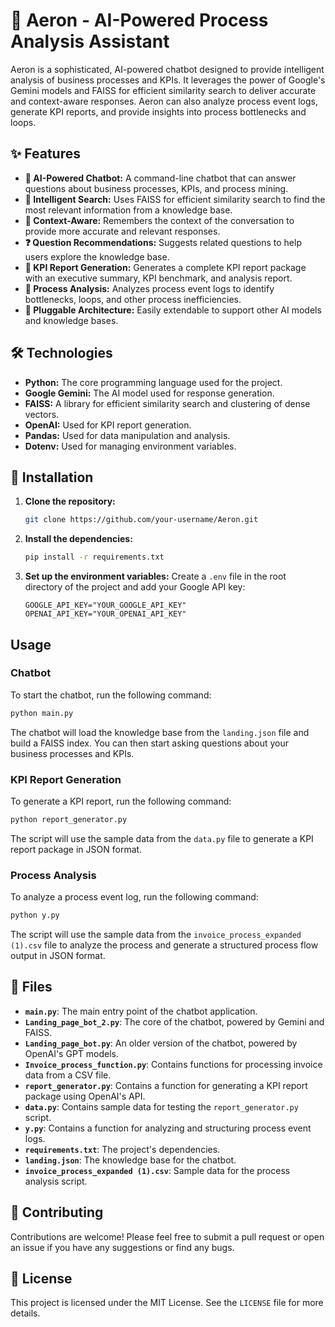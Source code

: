 # 🤖 Aeron - AI-Powered Process Analysis Assistant

Aeron is a sophisticated, AI-powered chatbot designed to provide intelligent analysis of business processes and KPIs. It leverages the power of Google's Gemini models and FAISS for efficient similarity search to deliver accurate and context-aware responses. Aeron can also analyze process event logs, generate KPI reports, and provide insights into process bottlenecks and loops.

## ✨ Features

*   **🤖 AI-Powered Chatbot:** A command-line chatbot that can answer questions about business processes, KPIs, and process mining.
*   **🧠 Intelligent Search:** Uses FAISS for efficient similarity search to find the most relevant information from a knowledge base.
*   **🔮 Context-Aware:** Remembers the context of the conversation to provide more accurate and relevant responses.
*   **❓ Question Recommendations:** Suggests related questions to help users explore the knowledge base.
*   **📄 KPI Report Generation:** Generates a complete KPI report package with an executive summary, KPI benchmark, and analysis report.
*   **🔬 Process Analysis:** Analyzes process event logs to identify bottlenecks, loops, and other process inefficiencies.
*   **🔌 Pluggable Architecture:** Easily extendable to support other AI models and knowledge bases.

## 🛠️ Technologies

*   **Python:** The core programming language used for the project.
*   **Google Gemini:** The AI model used for response generation.
*   **FAISS:** A library for efficient similarity search and clustering of dense vectors.
*   **OpenAI:** Used for KPI report generation.
*   **Pandas:** Used for data manipulation and analysis.
*   **Dotenv:** Used for managing environment variables.

## 🚀 Installation

1.  **Clone the repository:**
    ```bash
    git clone https://github.com/your-username/Aeron.git
    ```
2.  **Install the dependencies:**
    ```bash
    pip install -r requirements.txt
    ```
3.  **Set up the environment variables:**
    Create a `.env` file in the root directory of the project and add your Google API key:
    ```
    GOOGLE_API_KEY="YOUR_GOOGLE_API_KEY"
    OPENAI_API_KEY="YOUR_OPENAI_API_KEY"
    ```

## Usage

### Chatbot

To start the chatbot, run the following command:

```bash
python main.py
```

The chatbot will load the knowledge base from the `landing.json` file and build a FAISS index. You can then start asking questions about your business processes and KPIs.

### KPI Report Generation

To generate a KPI report, run the following command:

```bash
python report_generator.py
```

The script will use the sample data from the `data.py` file to generate a KPI report package in JSON format.

### Process Analysis

To analyze a process event log, run the following command:

```bash
python y.py
```

The script will use the sample data from the `invoice_process_expanded (1).csv` file to analyze the process and generate a structured process flow output in JSON format.

## 📂 Files

*   **`main.py`**: The main entry point of the chatbot application.
*   **`Landing_page_bot_2.py`**: The core of the chatbot, powered by Gemini and FAISS.
*   **`Landing_page_bot.py`**: An older version of the chatbot, powered by OpenAI's GPT models.
*   **`Invoice_process_function.py`**: Contains functions for processing invoice data from a CSV file.
*   **`report_generator.py`**: Contains a function for generating a KPI report package using OpenAI's API.
*   **`data.py`**: Contains sample data for testing the `report_generator.py` script.
*   **`y.py`**: Contains a function for analyzing and structuring process event logs.
*   **`requirements.txt`**: The project's dependencies.
*   **`landing.json`**: The knowledge base for the chatbot.
*   **`invoice_process_expanded (1).csv`**: Sample data for the process analysis script.

## 🤝 Contributing

Contributions are welcome! Please feel free to submit a pull request or open an issue if you have any suggestions or find any bugs.

## 📄 License

This project is licensed under the MIT License. See the `LICENSE` file for more details.
